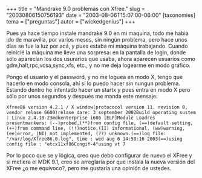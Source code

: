 +++
title = "Mandrake 9.0 problemas con Xfree."
slug = "20030806150756193"
date = "2003-08-06T15:07:00-06:00"
[taxonomies]
tema = ["preguntas"]
autor = ["wickedgenius"]
+++

Pues ya hace tiempo instale mandrake 9.0 en mi maquina, todo me habia
ido de maravilla, por varios meses, sin ningún problema, pero hace unos
días se fue la luz por acá, y pues estaba mi máquina trabajando. Cuando
reinicié la máquina me lleve una sorpresa: en la pantalla de login,
donde sólo aparecían los dos usurarios que usaba, ahora aparecen
usuarios como gdm,halt,rpc,vcsa,sync,xfs, etc., y no me deja logearme en
modo gráfico.

<!-- more -->
Pongo el usuario y el password, y no me loguea en modo X, tengo que
hacerlo en modo consola, ahí sí lo puedo hacer sin nungun problema.
Estando dentro he intentado hacer un startx y pues entra en modo X pero
sólo por unos segundos y después me manda este mensaje:

    Xfree86 version 4.2.1 / X window(protococol version 11. revision 0, vendor relase 6600)relase dare: 3 september 2002Build operating sustem : Linux 2.4.18-23mdkenterprise i686 [ELF]Module Loadres presentmarkers: (--)probed,(**)from config file, (==)default setting, (++)from command line, (!!)notice,(II) informational, (ww)warning, (ee)error, (NI) not implemented, (??) unknown.(==)log file: "/var/log/Xfree86.0.log", time : wed aug 6 14:58:16 2003(==)using config file : "etcx11xf86Congif-4"using vt 7

Por lo poco que se y lógica, creo que debo configurar de nuevo el XFree
y si metiera el MDK 9.1, creo se arreglaría por que instala la nueva
versión del XFree ¿o me equivoco?, pero me gustaría una opinión de
ustedes.


